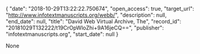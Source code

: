 {
  "date": "2018-10-29T13:22:22.750674", 
  "open_access": true, 
  "target_url": "http://www.infotextmanuscripts.org/webb/", 
  "description": null, 
  "end_date": null, 
  "title": "David Web Virtual Archive, The", 
  "record_id": "20181029T132222/t19CrOpWloZhi+9A16jeCQ==", 
  "publisher": "infotextmanuscripts.org", 
  "start_date": null
}

None